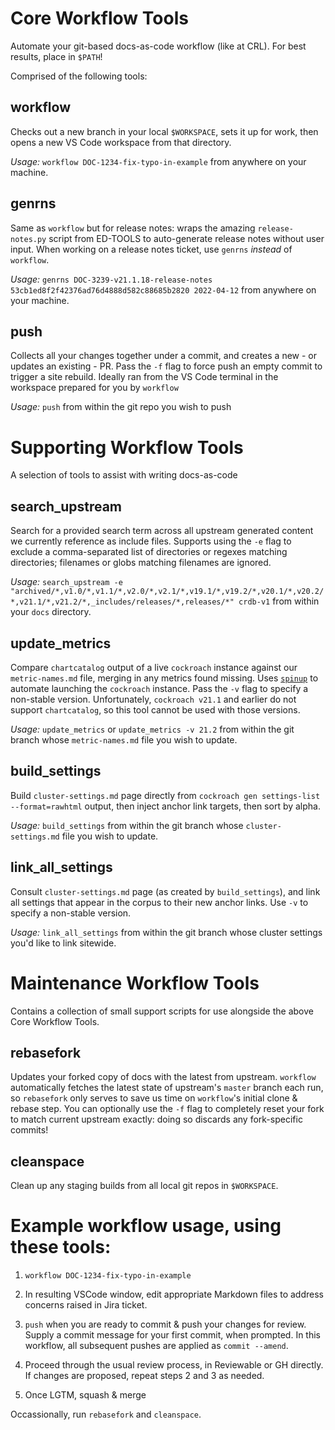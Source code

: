 # Core Workflow Tools
Automate your git-based docs-as-code workflow (like at CRL). For best results, place in `$PATH`!

Comprised of the following tools:

## workflow
Checks out a new branch in your local `$WORKSPACE`, sets it up for work, then opens a new VS Code workspace from 
that directory.

_Usage:_ `workflow DOC-1234-fix-typo-in-example` from anywhere on your machine.

## genrns
Same as `workflow` but for release notes: wraps the amazing `release-notes.py` script from ED-TOOLS to auto-generate 
release notes without user input. When working on a release notes ticket, use `genrns` _instead_ of `workflow`.

_Usage:_ `genrns DOC-3239-v21.1.18-release-notes 53cb1ed8f2f42376ad76d4888d582c88685b2820 2022-04-12` from anywhere on your machine.

## push
Collects all your changes together under a commit, and creates a new - or updates an existing - PR. Pass the `-f` flag to
force push an empty commit to trigger a site rebuild. Ideally ran from the VS Code terminal in the workspace
prepared for you by `workflow`

_Usage:_ `push` from within the git repo you wish to push

# Supporting Workflow Tools
A selection of tools to assist with writing docs-as-code

## search_upstream
Search for a provided search term across all upstream generated content we currently reference as include files. Supports using the `-e` flag to
exclude a comma-separated list of directories or regexes matching directories; filenames or globs matching filenames are ignored.

_Usage:_ `search_upstream -e "archived/*,v1.0/*,v1.1/*,v2.0/*,v2.1/*,v19.1/*,v19.2/*,v20.1/*,v20.2/*,v21.1/*,v21.2/*,_includes/releases/*,releases/*" crdb-v1` from within your `docs` directory.

## update_metrics
Compare `chartcatalog` output of a live `cockroach` instance against our `metric-names.md` file, merging in any metrics found missing. Uses [`spinup`](https://github.com/andf-crl/tools/blob/main/spinup) to automate launching the `cockroach` instance. Pass the `-v` flag to specify a non-stable version. Unfortunately, `cockroach v21.1` and earlier do not support `chartcatalog`, so this tool cannot be used with those versions.

_Usage:_ `update_metrics` or `update_metrics -v 21.2` from within the git branch whose `metric-names.md` file you wish to update.

## build_settings
Build `cluster-settings.md` page directly from `cockroach gen settings-list --format=rawhtml` output, then inject anchor link targets, then sort by alpha. 

_Usage:_ `build_settings` from within the git branch whose `cluster-settings.md` file you wish to update.

## link_all_settings
Consult `cluster-settings.md` page (as created by `build_settings`), and link all settings that appear in the corpus to their new anchor links. Use `-v` to specify a non-stable version.

_Usage:_ `link_all_settings` from within the git branch whose cluster settings you'd like to link sitewide.

# Maintenance Workflow Tools
Contains a collection of small support scripts for use alongside the above Core Workflow Tools.

## rebasefork
Updates your forked copy of docs with the latest from upstream. `workflow` automatically fetches the latest state of 
upstream's `master` branch each run, so `rebasefork` only serves to save us time on `workflow`'s  initial clone & rebase 
step. You can optionally use the `-f` flag to completely reset your fork to match current upstream exactly: doing so 
discards any fork-specific commits!

## cleanspace
Clean up any staging builds from all local git repos in `$WORKSPACE`.

# Example workflow usage, using these tools:

1. `workflow DOC-1234-fix-typo-in-example`

2. In resulting VSCode window, edit appropriate Markdown files to address concerns raised in Jira ticket.

3. `push` when you are ready to commit & push your changes for review. Supply a commit message for your first commit, when prompted. In this workflow, all subsequent pushes are applied as `commit --amend`.

4. Proceed through the usual review process, in Reviewable or GH directly. If changes are proposed, repeat steps 2 and 3 as needed.

5. Once LGTM, squash & merge

Occassionally, run `rebasefork` and `cleanspace`.

